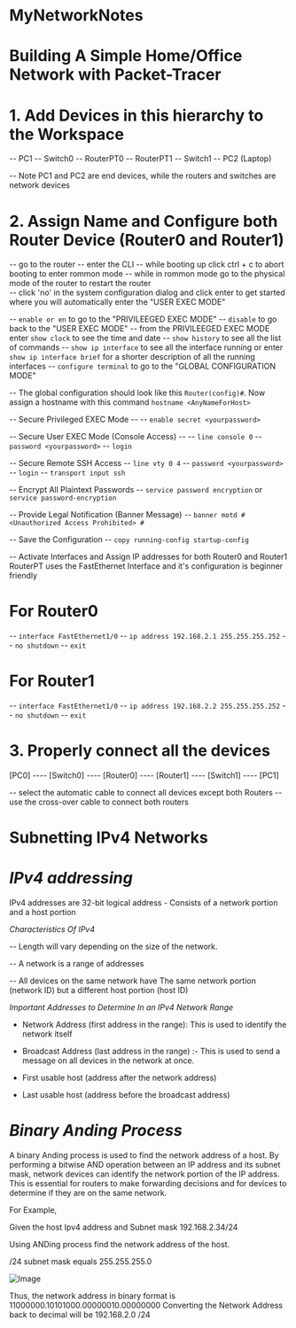 # MyNetworkNotes

# Building A Simple Home/Office Network with Packet-Tracer

# 1. Add Devices in this hierarchy to the Workspace

-- PC1
-- Switch0
-- RouterPT0
-- RouterPT1
-- Switch1
-- PC2 (Laptop)

-- Note PC1 and PC2 are end devices, while the routers and switches are network devices

# 2. Assign Name and Configure both Router Device (Router0 and Router1)
-- go to the router
-- enter the CLI
-- while booting up click ctrl + c to abort booting to enter rommon mode 
-- while in rommon mode go to the physical mode of the router to restart the router  
-- click 'no' in the system configuration dialog and click enter to get started where you will automatically enter the "USER EXEC MODE"
 
-- `enable or en` to go to the "PRIVILEEGED EXEC MODE"
-- `disable` to go back to the "USER EXEC MODE"
-- from the PRIVILEEGED EXEC MODE enter `show clock` to see the time and date 
-- `show history` to see all the list of commands
-- `show ip interface` to see all the interface running or enter `show ip interface brief` for a shorter description of all the running interfaces 
-- `configure terminal` to go to the "GLOBAL CONFIGURATION MODE"

-- The global configuration should look like this `Router(config)#`. Now assign a hostname with this command `hostname <AnyNameForHost>`

-- Secure Privileged EXEC Mode --
-- `enable secret <yourpassword>`

-- Secure User EXEC Mode (Console Access) --
-- `line console 0`
-- `password <yourpassword>`
-- `login`

-- Secure Remote SSH Access
-- `line vty 0 4`
-- `password <yourpassword>`
-- `login`
-- `transport input ssh`

-- Encrypt All Plaintext Passwords
-- `service password encryption` or `service password-encryption`

-- Provide Legal Notification (Banner Message)
-- `banner motd # <Unauthorized Access Prohibited> #`

-- Save the Configuration
-- `copy running-config startup-config`

-- Activate Interfaces and Assign IP addresses for both Router0 and Router1
RouterPT uses the FastEthernet Interface and it's configuration is beginner friendly

# For Router0
-- `interface FastEthernet1/0`
-- `ip address 192.168.2.1 255.255.255.252`
-- `no shutdown`
-- `exit`

# For Router1
-- `interface FastEthernet1/0`
-- `ip address 192.168.2.2 255.255.255.252`
-- `no shutdown`
-- `exit`

# 3. Properly connect all the devices

[PC0] ---- [Switch0] ---- [Router0] ---- [Router1] ---- [Switch1] ---- [PC1]

-- select the automatic cable to connect all devices except both Routers
-- use the cross-over cable to connect both routers 


# Subnetting  IPv4 Networks

# *IPv4 addressing*

IPv4 addresses are 32-bit logical address - Consists of a network portion and a host portion

*Characteristics Of IPv4*

-- Length will vary depending on the size of the network.

-- A network is a range of addresses

-- All devices on the same network have The same network portion (network ID) but a different host portion (host ID)

*Important Addresses to Determine In an IPv4 Network Range*

- Network Address (first address in the range): This is used to identify the network itself

- Broadcast Address (last address in the range) :- This is used to send a message on all devices in the network at once.

- First usable host (address after the network address)

- Last usable host (address before the broadcast address)

# *Binary Anding Process*

A binary Anding process is used to find the network address of a host.
By performing a bitwise AND operation between an IP address and its subnet mask, network devices can identify the network portion of the IP address.   
This is essential for routers to make forwarding decisions and for devices to determine if they are on the same network.

For Example,

Given the host Ipv4 address and Subnet mask 192.168.2.34/24

Using ANDing process find the network address of the host.

/24 subnet mask equals 255.255.255.0

![Image](https://github.com/user-attachments/assets/539c5c07-a9c3-4f0e-b7ec-9a3bbd4a61af)

Thus, the network address in binary format is 11000000.10101000.00000010.00000000
Converting the Network Address back to decimal will be 192.168.2.0 /24

